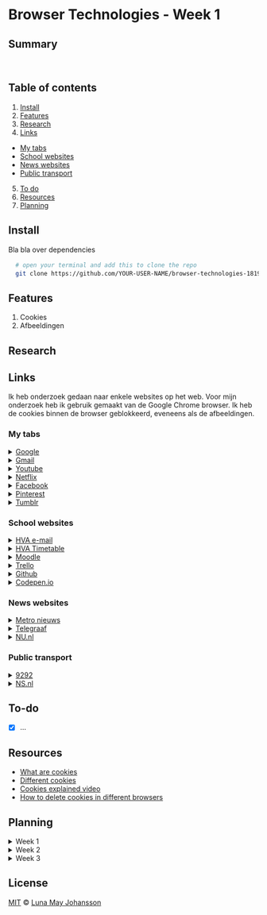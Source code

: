 # Browser Technologies - Week 1

## Summary

![]()

## Table of contents
1. [Install](#Install)
2. [Features](#Features)
3. [Research](#Research)
4. [Links](#Links)
  - [My tabs](#My-tabs)
  - [School websites](#School-websites)
  - [News websites](#News-websites)
  - [Public transport](#Public-transport)
5. [To do](#To-do)
6. [Resources](#Resources)
7. [Planning](#Planning)

## Install
Bla bla over dependencies

```bash
  # open your terminal and add this to clone the repo
  git clone https://github.com/YOUR-USER-NAME/browser-technologies-1819.git
```

## Features
1. Cookies
2. Afbeeldingen

## Research


## Links
Ik heb onderzoek gedaan naar enkele websites op het web. Voor mijn onderzoek heb ik gebruik gemaakt van de Google Chrome browser. Ik heb de cookies binnen de browser geblokkeerd, eveneens als de afbeeldingen.

### My tabs

<details><summary><a href="https://www.google.nl">Google</a>
</summary>
<p>
<ul>
  <li>Kan nogsteeds zoeken etc.</li>
  <li>Bezochte websites kleuren nogsteeds paars</li>

  ![Privacy reminder google](/img/google-screenshot.png)
</ul>
</p>
</details>

<details><summary><a href="https://accounts.google.com/signin/v2/deniedsigninrejected?service=mail&passive=true&rm=false&continue=https%3A%2F%2Fmail.google.com%2Fmail%2F&ss=1&scc=1&ltmpl=default&ltmplcache=2&emr=1&osid=1&flowName=GlifWebSignIn&flowEntry=ServiceLogin">Gmail</a>
</summary>
<p>
<ul>
  <li>Kan niet inloggen</li>
</ul>
</p>
</details>

<details><summary><a href="https://www.youtube.com/?hl=nl&gl=NL">Youtube</a>
</summary>
<p>
<ul>
  <li>Laad iets in</li>
  <li>Kan geen video's afspelen</li>
  <li>Kan niet inloggen</li>
  <li>Melding van privacy regeling;</li>

  ![Privacy reminder youtube](/img/youtube-screenshot.png)
</ul>
</p>
</details>

<details><summary><a href="https://www.netflix.com/nl-en/entrytrap">Netflix</a>
</summary>
<p>
<ul>
  <li>Kan niet inloggen</li>
</ul>
</p>
</details>

<details><summary><a href="https://www.facebook.com/login/device-based/regular/login/?login_attempt=1&next=https%3A%2F%2Fwww.facebook.com%2F&lwv=120&lwc=1348003">Facebook</a>
</summary>
<p>
<ul>
  <li>Kan niet inloggen</li>
</ul>
</p>
</details>

<details><summary><a href="https://www.pinterest.com/login/?next=https%3A%2F%2Fwww.pinterest.com%2F&prev=https%3A%2F%2Fwww.pinterest.com%2F">Pinterest</a>
</summary>
<p>
<ul>
  <li>Kan niet zoeken/plannen</li>
</ul>
</p>
</details>

<details><summary><a href="https://www.tumblr.com/privacy/consent?redirect=https%3A%2F%2Fthisisamayzing.tumblr.com%2F">Tumblr</a>
</summary>
<p>
<ul>
  <li>Cookie melding overlay verdwijnt niet, site onbruikbaar</li>
</ul>
</p>
</details>

### School websites
<details><summary><a href="https://login.hva.nl/adfs/ls/?client-request-id=b08d83f5-176c-4de8-a684-df8cb25aa6fe&username=&wa=wsignin1.0&wtrealm=urn%3afederation%3aMicrosoftOnline&wctx=estsredirect%3d2%26estsrequest%3drQIIAdNiNtQztFIxgAAjXRCpa5CWZqibnApiIYEiIS6Br829G3LEX_gua7nfsylq2b9ZjGwZZYl6eTmrGJUySkoKiq309fNLS3Ly87P18tPSMpNTjc1M9ZLzc_XzyxP1dzAyXmBkXMVkbmZsZmFuYWluYWFmbmxuaGhmqZdokJyUapqSomsIlNE1MTFL0k0yTTbTNUpMMzYxMrNMNjBJusXE7-9YWpJhBCLyizKrUj8xcablF-XGF-QXl8xibmB0iSw2dcl3THd1dHLKM3IryzDxSffJCHEvqaz0MAgMNCxOcSkrtQjz9a3ILshwz4zKKHBP9ApyLE4NCHQqC0w1SHSsdE2PCPaOSjaNcg829_aPTC-sSs8LDfIqMXQ1Cc6OiAqxSCkNsDRIStfNSC00NXe28AvTNU4r8woOySrLd1nFTFRQbmJmA4ZJbn7eKWa2_ILUvMyUCyyMr1h4DFitODi4BHglmBUYfrAwLmIFBvnlmI_NTn2znefH3O6yOefLcIpV3zSvMjM9LSct0CfPKSXPzSstI9zSJDE9qjjbMsu9ICPALDTEx9unKKWostjW2MpwAhvjBDa2F2yMH9gYO9gZdnESEVW3uESMDAwtdQ2MdQ0NFQwNrExMrEzMogA1">HVA e-mail</a>
</summary>
<p>
<ul>
  <li>Kan niet inloggen</li>
</ul>
</p>
</details>

<details><summary><a href="https://adfs20.hva.nl/adfs/ls/?SAMLRequest=fZFPb4JAEMXv%2FRRk77L8aaVuBGNrTE00EsEeepvComtgl%2B4spB%2B%2FKJLapDGZyyTzfvPy3nT2XZVWyzUKJUPi2g6xuMxULuQhJPt0OXoms%2BhhilCVXs3mjTnKHf9qOBprjsi16XSvSmJTcZ1w3YqM73frkByNqZFRqpVCw7V9bMGWJT1zaJJsKZQCkGK94QZyMECsRccUEszFyCCHvEDPGdTnjZZIibVUOuMXNyEpoEROrNUiJOCL8elRHE6ieMrH2SELCvckAgh8L8iz7gZjQBQt%2F1UhNnwl0YA0IfEcdzJy%2FJHrpq7LnG4mtu%2BPP4gVa2VUpsoXIftsGi2ZAhTIJFQcmclYMt%2BsmWc77LM%2FQvaWpvEo3iYpsd6HjL1zxl3qElmf6n1WfX1Mor4EdnGsbwn3ATDURKL%2FS5nSW3B0Xf%2BWHf0A&SigAlg=http%3A%2F%2Fwww.w3.org%2F2000%2F09%2Fxmldsig%23rsa-sha1&Signature=AfOYrCajmGvU%2FrP2Ld%2FrU3qwPYl1TWhsPOnfhSQScpcmUCDavVdRd4xerpkVcp6QePWVXlpcG69gw9WEVN%2BXfmBAGQ5S70JdyNCnEnblYB2Ebv7COlKP%2BhFCKRyIeGDSvUmQmExHu8NhyhMZBpjR853Y79BKyN06uHl2qcBWkxl2VSjFTaSmVxR0Qm0HfkX3IiQ1Qa3zMfyCHbBGEgZOF47Zo9fX0mJxGVWOVMcr4ZI9VXbNaMH0yY3iSR8SVaYVY%2BHpObX4PXvZHXxMsLLcopAMATGhUOA1viZ2mUkavqx%2BNxZCkWWV8IhiZYsell%2FefOvcEylVShHSL735BUXIfg%3D%3D">HVA Timetable</a>
</summary>
<p>
<ul>
  <li>Kan niet inloggen</li>
</ul>
</p>
</details>

<details><summary><a href="https://moodle.cmd.hva.nl/login/index.php?testsession=3525">Moodle</a>
</summary>
<p>
<ul>
  <li>Kan niet inloggen</li>
</ul>
</p>
</details>

<details><summary><a href="https://trello.com/login?returnUrl=%2F">Trello</a>
</summary>
<p>
<ul>
  <li>Kan niet inloggen</li>
</ul>
</p>
</details>

<details><summary><a href="https://github.com/">Github</a>
</summary>
<p>
<ul>
  <li>Laad wel dingen in</li>
  <li>Kan niet inloggen</li>

  ![Github melding](/img/github-screenshot.png)
</ul>
</p>
</details>

<details><summary><a href="https://codepen.io/maybuzz/">Codepen.io</a>
</summary>
<p>
<ul>
  <li>Kan niet inloggen</li>
  <li>Laad alleen HTML/CSS in, geen content (pens etc)</li>
</ul>
</p>
</details>

### News websites
<details><summary><a href="https://www.metronieuws.nl/consent.html?return=%2F">Metro nieuws</a>
</summary>
<p>
<ul>
  <li>Cookie melding overlay verdwijnt niet, site onbruikbaar</li>
</ul>
</p>
</details>

<details><summary><a href="https://www.metronieuws.nl/consent.html?return=%2F">Telegraaf</a>
</summary>
<p>
<ul>
  <li>Cookie melding overlay verdwijnt niet, site onbruikbaar</li>
</ul>
</p>
</details>

<details><summary><a href="https://www.nu.nl/">NU.nl</a>
</summary>
<p>
<ul>
  <li>Laad iets in</li>
  <li>Kan geen video's afspelen</li>

  ![Cookie popup nu.nl](/img/nu-screenshot.png)
</ul>
</p>
</details>

### Public transport
<details><summary><a href="https://9292.nl/">9292</a>
</summary>
<p>
<ul>
  <li>Cookie melding overlay verdwijnt niet, site onbruikbaar</li>
</ul>
</p>
</details>

<details><summary><a href="https://www.ns.nl/">NS.nl</a>
</summary>
<p>
<ul>
  <li>Laad iets in</li>
  <li>Kan niet zoeken/plannen</li>
</ul>
</p>
</details>

## To-do
- [x] ...   

## Resources
- [What are cookies](http://www.whatarecookies.com/)
- [Different cookies](http://www.allaboutcookies.org/cookies/cookies-the-same.html)
- [Cookies explained video](https://www.youtube.com/watch?v=QWw7Wd2gUJk)
- [How to delete cookies in different browsers](http://www.whatarecookies.com/delete.asp)   

## Planning
<details><summary>Week 1</summary>
<p>
<ul>
  <li>**Maandag** - Introductie van het vak.</li>
  <li>College over waarom PE.</li>
  <li>**Briefing opdracht 1A** - Breek het web.</li>
  <li>Uitdelen 2 features per student.</li>
  <li>**Werkvorm** - Samen kijken hoe kun je een features kan testen.</li>
  <li>**Woensdag** - Opdracht 1A in groepen bespreken.</li>
  <li>**College** - Samenvatting over hoe je de features kan testen.</li>
  <li>**Weekly Nerd** ICONS: Maike Klip - ontwerpen voor vluchtelingen</li>
  <li>**Briefing opdracht 1B** - Fork je OBA - OBAapp testen.</li>
  <li>**Werkvorm** - Device lab gebruiken voor je OBAapp</li>
  <li>**Vrijdag** - Opleveren opdracht 1B.</li>
  <li>Resultaten in groepjes bespreken. Snap je PE?</li>
</ul>
</p>
</details>

<details><summary>Week 2</summary>
<p>
<ul>
  <li>**Maandag** - College over browsers. 'an hostile environment'.</li>
  <li>**Briefing opdracht 2** - Progressive Enhanced Browser Technologies</li>
  <li>Over de core functionaliteit, de acceptable en de enjoyable laag.</li>
  <li>**Werkvorm** - In de klas schetsen van de core functionaliteit.</li>
  <li>**Woensdag** - College: Case studies hoe bouw je een PE functionaliteit, met de 3 lagen van dev.</li>
  <li>**Werkvorm** - Code review van de feature detectie van de core functionaliteit.</li>
  <li>**Begeleiding opdracht 2** - Iedereen spreken om de plannen te horen.</li>
  <li>**Weekly Nerd** ICONS: A11y - Ischa Gast - Schiphol</li>
  <li>**Vrijdag** Feedback op de eerste versie en afspraken maken.</li>
</ul>
</p>
</details>

<details><summary>Week 3</summary>
<p>
<ul>
  <li>**Maandag** - Case studies Feature detection op basis van het werk dat we vrijdag hebben gezien.</li>
  <li>Rubric bespreken.</li>
  <li>**Begeleiding opdracht 2** - Iedereen spreken en vorderingen doornemen.</li>
  <li>**Weekly Nerd** - PE Voorhoede</li>
  <li>**Vrijdag** - Opleveren</li>
</ul>
</p>
</details>

## License
[MIT](LICENSE) © [Luna May Johansson](https://github.com/maybuzz)
